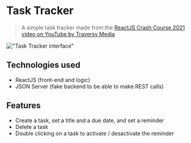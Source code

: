 # Task Tracker

> A simple task tracker made from the [ReactJS Crash Course 2021 video on YouTube by Traversy Media](https://www.youtube.com/watch?v=w7ejDZ8SWv8)

!["Task Tracker interface"](https://i.imgur.com/291QpLI.png)

## Technologies used

- ReactJS (front-end and logic)
- JSON Server (fake backend to be able to make REST calls)

## Features

- Create a task, set a title and a due date, and set a reminder
- Delete a task
- Double clicking on a task to activate / desactivate the reminder
